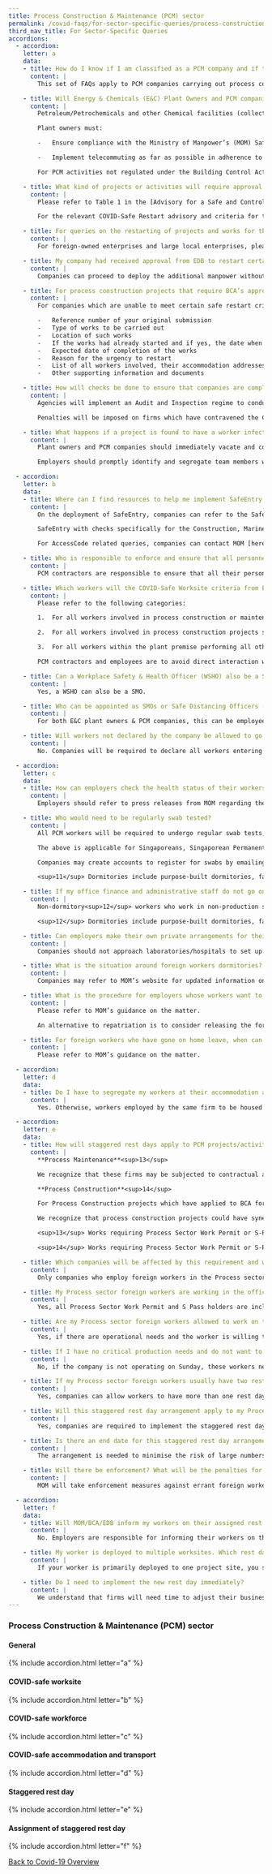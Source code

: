 ```yaml
---
title: Process Construction & Maintenance (PCM) sector
permalink: /covid-faqs/for-sector-specific-queries/process-construction-Maintenance
third_nav_title: For Sector-Specific Queries
accordions:
  - accordion:
    letter: a
    data:
    - title: How do I know if I am classified as a PCM company and if the following FAQs apply to me?
      content: |
        This set of FAQs apply to PCM companies carrying out process construction and process turnaround maintenance works, as well as the relevant plant owners. PCM companies are defined as those which are corporate members of the Association of the Process Industry (ASPRI) and endorsed by ASPRI as a PCM contractor, allowed to employ Process account Work Permit and S-Pass Holders.

    - title: Will Energy & Chemicals (E&C) Plant Owners and PCM companies be allowed to resume their operations after 2 June 2020?
      content: |
        Petroleum/Petrochemicals and other Chemical facilities (collectively known as E&C facilities) are part of the Manufacturing & Production facilities that are allowed to re-open after 2 June 2020 without any manpower quota.

        Plant owners must:

        -	Ensure compliance with the Ministry of Manpower’s (MOM) Safe Management Measures (SMM) and checklist.

        -	Implement telecommuting as far as possible in adherence to MOM’s SMM.

        For PCM activities not regulated under the Building Control Act, E&C plant owners and their PCM contractors must ensure compliance to the COVID-Safe Restart Criteria for E&C plant owners and PCM companies published on MTI’s GoBusiness portal [here](/safemanagement/sector/).

    - title: What kind of projects or activities will require approval from the relevant authorities before they can start/resume from 2 June 2020 onwards? Is there any difference in the resumption of work after Circuit Breaker between the PCM and Construction Sector?
      content: |
        Please refer to Table 1 in the [Advisory for a Safe and Controlled Restart of the PCM sector](/safemanagement/general/) for details on the guidelines that would apply to different types of works and companies.

        For the relevant COVID-Safe Restart advisory and criteria for the Construction sector, please refer to the BCA advisory dated [10 August 2020](https://www1.bca.gov.sg/docs/default-source/bca-restart/circular-on-permission-to-resume-work-and-safe-accomm-relaxation.pdf){:target="_blank"} here and the BCA’s COVID-19 website [here](https://www1.bca.gov.sg/COVID-19){:target="_blank"}.

    - title: For queries on the restarting of projects and works for the PCM sector, is there a point-of-contact in EDB or ESG that I can consult on the queries?
      content: |
        For foreign-owned enterprises and large local enterprises, please contact EDB [here](http://www.edb.gov.sg/en/contact/contact-us.html){:target="_blank"} if you have any queries or require clarifications. All other local enterprises can contact Enterprise Singapore [here](/contact-us/) if you have any queries or require clarifications.

    - title: My company had received approval from EDB to restart certain construction or turnaround maintenance projects with some workers. Do I need to inform EDB of additional manpower that I plan to deploy?
      content: |
        Companies can proceed to deploy the additional manpower without EDB’s approval, subject to the MTI-approved manning levels of their PCM contractors. Companies should maintain updated records of the worker cohorting arrangements (worker details, worksite team/zone, transport and accommodation arrangements) for prompt submission to the relevant authorities if needed, especially in the event of a Covid incident.  

    - title: For process construction projects that require BCA’s approval for resumption of works but are unable to meet certain BCA safe restart criteria, where can I lodge an appeal?
      content: |
        For companies which are unable to meet certain safe restart criteria from BCA and have legitimate justifications as to why these restart criteria would not be feasible for the process construction project, you can write in to <bca_appeals@bca.gov.sg>{:target="_blank"} to appeal with the following information:

        -	Reference number of your original submission
        -	Type of works to be carried out
        -	Location of such works
        -	If the works had already started and if yes, the date when works started
        -	Expected date of completion of the works
        -	Reason for the urgency to restart
        -	List of all workers involved, their accommodation addresses and their compliance with BCA’s COVID-Safe Restart Criteria
        -	Other supporting information and documents

    - title: How will checks be done to ensure that companies are complying with COVID-Safe Restart criteria?
      content: |
        Agencies will implement an Audit and Inspection regime to conduct checks and to ensure compliance on site based on relevant safe management measures.

        Penalties will be imposed on firms which have contravened the COVID-Safe Restart criteria or MOM’s Safe Management Measures, whichever relevant. In addition, these firms will be required to resubmit their rectification plans, where applicable, and implement these measures as part of the follow ups to the enforcement actions taken.

    - title: What happens if a project is found to have a worker infected with COVID-19 after works have been resumed?
      content: |
        Plant owners and PCM companies should immediately vacate and cordon-off the immediate section of the workplace premises where the confirmed case worked. There is no need to vacate the building or the whole floor if there is no sustained and close contact with the confirmed case. Subsequently, carry out a thorough cleaning and disinfect all relevant on-site areas and assets exposed to confirmed cases, in accordance with the National Environment Agency’s (NEA’s) guidelines. Please refer to the COVID-Safe Restart criteria for E&C plant owners and PCM companies for further guidance on the handling of suspected and/or confirmed cases.

        Employers should promptly identify and segregate team members who were in sustained and close contact with the confirmed case to support MOH’s contact tracing efforts. Close contacts will be isolated and tested, and works on site may be suspended.

  - accordion:
    letter: b
    data:
    - title: Where can I find resources to help me implement SafeEntry at my worksite?
      content: |
        On the deployment of SafeEntry, companies can refer to the SafeEntry website [here](https://www.safeentry.gov.sg/){:target="_blank"} for a full step-by-step guide and resources (including posters that can be displayed at scanning stations). FAQs and additional technical support are available [here](https://support.safeentry.gov.sg/hc/en-us){:target="_blank"}.

        SafeEntry with checks specifically for the Construction, Marine & Offshore and Process sectors is available to ensure that your entry checks incorporate sector-specific requirements such as the fulfillment of regular swabbing requirements, and use of TraceTogether. To install SafeEntry with checks specifically for the CMP sectors, please refer to this [user guide](https://go.gov.sg/safeentry-construction-sites-guide){:target="_blank"}.

        For AccessCode related queries, companies can contact MOM [here](https://www.mom.gov.sg/contact-us){:target="_blank"}.

    - title: Who is responsible to enforce and ensure that all personnel from PCM companies comply with COVID-Safe Worksite requirements?
      content: |
        PCM contractors are responsible to ensure that all their personnel (e.g. employees, contractors, etc.) adhere to COVID-Safe Worksite requirements for PCM companies, as well as any requirements determined by plant owners for the worksite.

    - title: Which workers will the COVID-Safe Worksite criteria from EDB apply to?
      content: |
        Please refer to the following categories:

        1.	For all workers involved in process construction or maintenance activities that are not regulated under the Building Control Act, the PCM sector COVID-Safe Worksite criteria from EDB would apply.

        2.	For all workers involved in process construction projects subject to BCA’s approval, the relevant requirements under BCA’s COVID-Safe Worksite Guidelines would apply.

        3.	For all workers within the plant premise performing all other work, they would have to comply with the SMM laid out by the plant owners.

        PCM contractors and employees are to avoid direct interaction with the E&C plant owner/customer’s employees except for safety and quality checks.

    - title: Can a Workplace Safety & Health Officer (WSHO) also be a Safe Management Officer (SMO)?
      content: |
        Yes, a WSHO can also be a SMO.

    - title: Who can be appointed as SMOs or Safe Distancing Officers (SDO)?
      content: |
        For both E&C plant owners & PCM companies, this can be employees that have been appointed to assume the roles of SMOs & SDOs. PCM companies will have to employ both SMOs and SDOs, while plant owners will have to minimally employ SMOs. SMOs & SDOs from plant owners and PCM companies should also work together to implement and coordinate the SMM system at the worksite.

    - title: Will workers not declared by the company be allowed to go onto the worksite?
      content: |
        No. Companies will be required to declare all workers entering the worksite and ensure that those who are unwell or have not completed the required swab tests do not enter the worksite for the project.

  - accordion:
    letter: c
    data:
    - title: How can employers check the health status of their workers?
      content: |
        Employers should refer to press releases from MOM regarding the status of dormitories, and also communicate with their workers to verify their health status.

    - title: Who would need to be regularly swab tested?
      content: |
        All PCM workers will be required to undergo regular swab tests, with the exception of non-dormitory<sup>11</sup> workers who work in non-production sites or work from home.

        The above is applicable for Singaporeans, Singaporean Permanent Residents, Work Permit Holders, S Pass Holders and Employment Pass Holders.

        Companies may create accounts to register for swabs by emailing <swab@edb.gov.sg>{:target="_blank"} and schedule for workers to be swabbed via <https://swab.hpb.gov.sg/ext/login.aspx>{:target="_blank"}. If any workers who are working are found to have missed regular testing, the workers’ AccessCode will turn Red after a grace period and the worker should not return to work. MOM will also follow-up to revoke the workpass and blacklist the company should there be no valid reason for the worker missing the swab. EDB also reserves the right to withdraw any approval given for resumption of works.

        <sup>11</sup> Dormitories include purpose-built dormitories, factory-converted dormitories, construction temporary quarters, temporary occupation license quarters, temporary living quarters and government decant sites.

    - title: If my office finance and administrative staff do not go on-site or come into contact with on-site workers, do they have to be regularly swab tested?
      content: |
        Non-dormitory<sup>12</sup> workers who work in non-production sites or work from home do not need to be regularly swab tested.

        <sup>12</sup> Dormitories include purpose-built dormitories, factory-converted dormitories, construction temporary quarters, temporary occupation license quarters, temporary living quarters and government decant sites.

    - title: Can employers make their own private arrangements for their employees to be tested?
      content: |
        Companies should not approach laboratories/hospitals to set up a private arrangement for these tests. Companies may create accounts to register for swabs by emailing <swab@edb.gov.sg>{:target="_blank"} and schedule for workers to be swabbed via <https://swab.hpb.gov.sg/ext/login.aspx>{:target="_blank"}.

    - title: What is the situation around foreign workers dormitories? When can my workers leave the dormitory for work?
      content: |
        Companies may refer to MOM’s website for updated information on dormitory clearance [here](https://www.mom.gov.sg/covid-19/cleared-dormitories){:target="_blank"} and MOM’s advisory to employers on safe living in foreign worker dormitories [here](https://www.mom.gov.sg/covid-19/advisory-to-employers-on-safe-living-for-foreign-worker-dormitories){:target="_blank"}.

    - title: What is the procedure for employers whose workers want to return to their native countries? Who can they approach, is it the task force at the dormitory? When are these foreign workers allowed to leave?
      content: |
        Please refer to MOM’s guidance on the matter.

        An alternative to repatriation is to consider releasing the foreign worker to other companies that are short in manpower. If it is assessed that the foreign workers are not needed, an alternative is that employers may give consent for them to be transferred to other employers facing manpower shortages. Employers can approach Singapore Business Federation (SBF) at <manpowerconnect@sbf.org.sg>{:target="_blank"} or visit SBF’s website [here](https://www.sbf.org.sg/media-centre/manpowerconnect){:target="_blank"}.

    - title: For foreign workers who have gone on home leave, when can they return?
      content: |
        Please refer to MOM’s guidance on the matter.

  - accordion:
    letter: d
    data:
    - title: Do I have to segregate my workers at their accommodation according to their projects and teams?
      content: |
        Yes. Otherwise, workers employed by the same firm to be housed in the same room. Limited to a maximum of 2 employers housed within each room. Please refer to the latest guidance on the matter [here](https://go.gov.sg/bca-circular-cohorting-exercise){:target="_blank"}.

  - accordion:
    letter: e
    data:
    - title: How will staggered rest days apply to PCM projects/activities that involve Work Permit and S Pass holders hired under the Process account?
      content: |
        **Process Maintenance**<sup>13</sup>  

        We recognize that these firms may be subjected to contractual agreements on days when their services need to be provided. To cater for their varying manpower deployment requirements, we will allow firms to choose the appropriate rest days for their workers between Monday to Saturday, as the day when the worker is allowed to exit the dorm. Workers can continue to rest from work on Sunday but must stay within the dorm.

        **Process Construction**<sup>14</sup>    

        For Process Construction projects which have applied to BCA for approval to restart, BCA will assign a rest day for the Construction account Work Permit and S-pass holders involved in the project. For projects that do not apply to BCA for restart, employers of Construction account Work Permit or S-Pass Holders can choose a rest day for each of their workers.

        We recognize that process construction projects could have synergies with process maintenance works (e.g. shared equipment/workers, interdependent job sequencing). To cater for these synergies, we will allow Process firms to choose the appropriate rest days for their Process account Work Permit and S-Pass holders between Monday to Saturday, as the day when the worker is allowed to exit the dorm. Workers can continue to rest from work on Sunday but must stay within the dorm. Employers should work with the project/plant owner to select the appropriate rest day for their workers from Monday to Saturday.

        <sup>13</sup> Works requiring Process Sector Work Permit or S-Pass Holders in connection with the maintenance of plant equipment in the Petroleum/Petrochemicals and other Chemicals manufacturing sector.

        <sup>14</sup> Works requiring Process Sector Work Permit or S-Pass Holders in connection with the construction of plant equipment in the Petroleum/Petrochemicals and other Chemicals manufacturing sector.

    - title: Which companies will be affected by this requirement and will this be imposed on all employees within the company?
      content: |
        Only companies who employ foreign workers in the Process sector will be affected. Staggered rest days will apply to all Work Permit and S Pass holders hired under the Process account. Companies can check the category of their foreign workers via Ministry of Manpower’s (MOM’s) Work Permit Online platform [here]<https://www.mom.gov.sg/eservices/services/wp-online-for-businesses-and-employment-agencies>{:target="_blank"}. Companies are required to adopt and implement the staggered rest day arrangement for these employees.

    - title: My Process sector foreign workers are working in the office and not on the production site, are they required to follow the staggered rest day arrangement?
      content: |  
        Yes, all Process Sector Work Permit and S Pass holders are included regardless of their assigned worksite and role. This will help to reduce crowding when they are out on personal activities on their rest days.

    - title: Are my Process sector foreign workers allowed to work on their allocated rest day?
      content: |        
        Yes, if there are operational needs and the worker is willing to work on their rest day. However, employers are to comply with the Employment Act and compensate the worker with overtime pay, and abide by the overtime hours limit accordingly.

    - title: If I have no critical production needs and do not want to operate on Sunday, do my Process sector workers still need to report to work as it is not their assigned rest day?
      content: |      
        No, if the company is not operating on Sunday, these workers need not report to the worksite but they will not be able to leave their dormitory for leisure or personal errands that day. The workers can leave the dormitories for leisure or personal reasons only on their assigned rest day each week.

    - title: If my Process sector foreign workers usually have two rest days per week, can they be given two rest days?
      content: |    
        Yes, companies can allow workers to have more than one rest day. Nonetheless, companies need to update only one of the rest days in the Safe@Work system. This will be the day where the workers will be able to leave their dormitory for leisure and personal reasons. On other rest days, the worker need not work, but will need to rest in their dormitory during this stage of the pandemic.

    - title: Will this staggered rest day arrangement apply to my Process sector workers who are not living in dormitories?
      content: |    
        Yes, companies are required to implement the staggered rest day arrangement for their Process sector workers regardless of their place of residence. Staggered rest day is needed to prevent the risk of large numbers of people congregating on their rest days, which will heighten the risk of COVID-19 transmission. This arrangement will reduce the pool of people interacting with others outside of work on any given day, and mitigate the public health risk to themselves, and others. However, workers not living in dormitories will not be required to apply for Exit Pass to leave their residence.

    - title: Is there an end date for this staggered rest day arrangement?
      content: |    
        The arrangement is needed to minimise the risk of large numbers of people congregating, and thereby reduce the risk of COVID-19 transmission. Staggered rest days will be reviewed when the COVID-19 pandemic has abated.

    - title: Will there be enforcement? What will be the penalties for companies and workers who do not comply with the staggered rest day arrangement?
      content: |   
        MOM will take enforcement measures against errant foreign workers including the suspension of dorm exits for leisure purposes, and in extreme cases, the revocation of work passes.

  - accordion:
    letter: f
    data:
    - title: Will MOM/BCA/EDB inform my workers on their assigned rest day?
      content: |
        No. Employers are responsible for informing their workers on their assigned rest days and if there are any subsequent changes.

    - title: My worker is deployed to multiple worksites. Which rest day should I follow?
      content: |
        If your worker is primarily deployed to one project site, you should follow the rest day of the project site. If your worker serves multiple project sites or is not deployed to a site, you may select a rest day between Monday to Saturday that best fits his work schedule. Please log on to MOM’s Safe@Work system to select a suitable rest day for your worker.

    - title: Do I need to implement the new rest day immediately?
      content: |
        We understand that firms will need time to adjust their business practices and manpower deployment to implement their new rest day. Hence, you will be given one-month grace period from 12 August 2020 to implement your new rest day.
---
```


### Process Construction & Maintenance (PCM) sector

#### General
{% include accordion.html letter="a" %}

#### COVID-safe worksite
{% include accordion.html letter="b" %}

#### COVID-safe workforce
{% include accordion.html letter="c" %}

#### COVID-safe accommodation and transport
{% include accordion.html letter="d" %}

#### Staggered rest day
{% include accordion.html letter="e" %}

#### Assignment of staggered rest day
{% include accordion.html letter="f" %}

[Back to Covid-19 Overview](/covid/)
